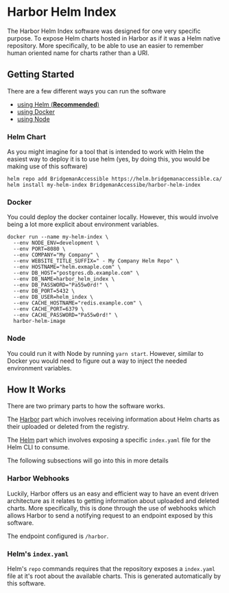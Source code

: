 # Harbor Helm Index
The Harbor Helm Index software was designed for one very specific purpose. To expose Helm charts hosted in Harbor as if it was a Helm native repository. More specifically, to be able to use an easier to remember human oriented name for charts rather than a URI.

## Getting Started
There are a few different ways you can run the software
- [using Helm (**Recommended**)](#helm-chart)
- [using Docker](#docker)
- [using Node](#node)

### Helm Chart
As you might imagine for a tool that is intended to work with Helm the easiest way to deploy it is to use helm (yes, by doing this, you would be making use of this software)

```console
helm repo add BridgemanAccessible https://helm.bridgemanaccessible.ca/
helm install my-helm-index BridgemanAccessibe/harbor-helm-index
```

### Docker
You could deploy the docker container locally. However, this would involve being a lot more explicit about environment variables.

```console
docker run --name my-helm-index \
  --env NODE_ENV=development \
  --env PORT=8080 \
  --env COMPANY="My Company" \
  --env WEBSITE_TITLE_SUFFIX=" - My Company Helm Repo" \
  --env HOSTNAME="helm.exmaple.com" \
  --env DB_HOST="postgres.db.example.com" \
  --env DB_NAME=harbor_helm_index \
  --env DB_PASSWORD="Pa55w0rd!" \
  --env DB_PORT=5432 \
  --env DB_USER=helm_index \
  --env CACHE_HOSTNAME="redis.example.com" \
  --env CACHE_PORT=6379 \
  --env CACHE_PASSWORD="Pa55w0rd!" \
  harbor-helm-image
```

### Node
You could run it with Node by running `yarn start`. However, similar to Docker you would need to figure out a way to inject the needed environment variables.

## How It Works
There are two primary parts to how the software works.

The [Harbor](https://goharbor.io) part which involves receiving information about Helm charts as their uploaded or deleted from the registry.

The [Helm](https://helm.sh) part which involves exposing a specific `index.yaml` file for the Helm CLI to consume.

The following subsections will go into this in more details

### Harbor Webhooks
Luckily, Harbor offers us an easy and efficient way to have an event driven architecture as it relates to getting information about uploaded and deleted charts. More specifically, this is done through the use of webhooks which allows Harbor to send a notifying request to an endpoint exposed by this software.

The endpoint configured is `/harbor`.

### Helm's `index.yaml`
Helm's `repo` commands requires that the repository exposes a `index.yaml` file at it's root about the available charts. This is generated automatically by this software.